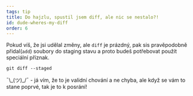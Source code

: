 ```yaml
---
tags: tip
title: Do hajzlu, spustil jsem diff, ale nic se nestalo?!
id: dude-wheres-my-diff
order: 6
---
```


Pokud víš, že jsi udělal změny, ale `diff` je prázdný, pak sis pravěpodobně přidal(`add`) soubory do staging stavu a proto budeš potřebovat použít speciální příznak.

```git
git diff --staged
```

&macr;\\\_(ツ)\_/&macr; - já vím, že to je validní chování a ne chyba, ale když se vám to stane poprvé, tak je to k posrání!
